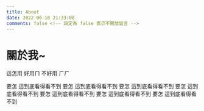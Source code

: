```yaml
---
title: About
date: 2022-06-18 21:33:08
comments: false <!-- 設定為 false 表示不開放留言 -->
---
```


# 關於我~

這怎用 好用ㄇ 不好用 ㄏㄏ


<!-- more  -->

要怎 這到底看得看不到
要怎 這到底看得看不到
要怎 這到底看得看不到
要怎 這到底看得看不到
要怎 這到底看得看不到
要怎 這到底看得看不到
要怎 這到底看得看不到